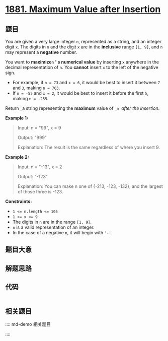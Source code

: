 # [1881. Maximum Value after Insertion](https://leetcode.com/problems/maximum-value-after-insertion/)

## 题目

You are given a very large integer `n`, represented as a string,​​​​​​ and an
integer digit `x`. The digits in `n` and the digit `x` are in the
**inclusive** range `[1, 9]`, and `n` may represent a **negative** number.

You want to **maximize**`n` **' s numerical value** by inserting `x` anywhere
in the decimal representation of `n`​​​​​​. You **cannot** insert `x` to the
left of the negative sign.

  * For example, if `n = 73` and `x = 6`, it would be best to insert it between `7` and `3`, making `n = 763`.
  * If `n = -55` and `x = 2`, it would be best to insert it before the first `5`, making `n = -255`.

Return _a string representing the **maximum** value of _`n` _​​​​​​ after the
insertion_.



**Example 1:**

> Input: n = "99", x = 9
> 
> Output: "999"
> 
> Explanation: The result is the same regardless of where you insert 9.

**Example 2:**

> Input: n = "-13", x = 2
> 
> Output: "-123"
> 
> Explanation: You can make n one of {-213, -123, -132}, and the largest of those three is -123.

**Constraints:**

  * `1 <= n.length <= 105`
  * `1 <= x <= 9`
  * The digits in `n`​​​ are in the range `[1, 9]`.
  * `n` is a valid representation of an integer.
  * In the case of a negative `n`,​​​​​​ it will begin with `'-'`.


## 题目大意

## 解题思路

## 代码

```javascript

```

## 相关题目

:::: md-demo 相关题目

::::
